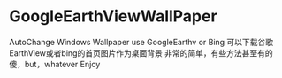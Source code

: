 # GoogleEarthViewWallPaper
AutoChange Windows Wallpaper use GoogleEarthv or Bing
可以下载谷歌EarthView或者bing的首页图片作为桌面背景
非常的简单，有些方法甚至有的傻，but，whatever
Enjoy
